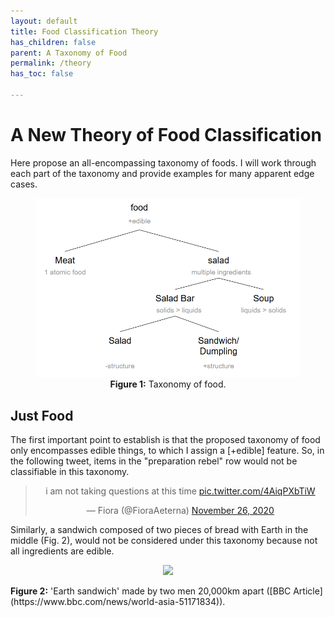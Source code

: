 ```yaml
---
layout: default
title: Food Classification Theory
has_children: false
parent: A Taxonomy of Food
permalink: /theory
has_toc: false

---
```


# A New Theory of Food Classification

Here propose an all-encompassing taxonomy of foods. I will work through each part of the taxonomy and provide examples for many apparent edge cases. 

<figure style="text-align: center;">
  <img src="assets/food_classification/food_classification.png" width="600" alt="Food Classification Pipeline">
  <figcaption><strong>Figure 1:</strong> Taxonomy of food.</figcaption>
</figure>

## Just Food

The first important point to establish is that the proposed taxonomy of food only encompasses edible things, to which I assign a [+edible] feature. So, in the following tweet, items in the "preparation rebel" row would not be classifiable in this taxonomy.

<blockquote class="twitter-tweet" align="center"><p lang="en" dir="ltr">i am not taking questions at this time <a href="https://t.co/4AiqPXbTiW">pic.twitter.com/4AiqPXbTiW</a></p>&mdash; Fiora (@FioraAeterna) <a href="https://twitter.com/FioraAeterna/status/1332081110235246592?ref_src=twsrc%5Etfw">November 26, 2020</a></blockquote> <script async src="https://platform.twitter.com/widgets.js" charset="utf-8"></script>

Similarly, a sandwich composed of two pieces of bread with Earth in the middle (Fig. 2), would not be considered under this taxonomy because not all ingredients are edible.

<p align="center">
<img src="/assets/images/food_classification/earth_sandwich.png" width="700">
<figcaption><strong>Figure 2:</strong> 'Earth sandwich' made by two men 20,000km apart ([BBC Article](https://www.bbc.com/news/world-asia-51171834)).</figcaption>
</p>

